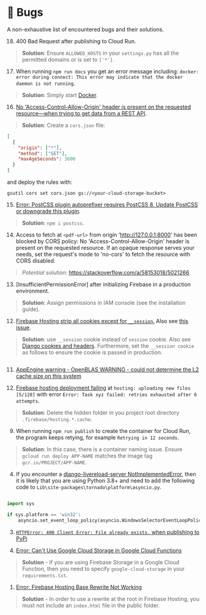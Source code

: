 # 🐞 Bugs

A non-exhaustive list of encountered bugs and their solutions.

18. 400 Bad Request after publishing to Cloud Run.
  > **Solution**: Ensure `ALLOWED_HOSTS` in your `settings.py` has all the permitted domains or is set to `['*']`.

17. When running `npm run docs` you get an error message including: `docker: error during connect: This error may indicate that the docker daemon is not running`.
  > **Solution**: Simply start [Docker](https://docs.docker.com/engine/reference/commandline/start/).

16. [No 'Access-Control-Allow-Origin' header is present on the requested resource—when trying to get data from a REST API](https://stackoverflow.com/questions/43871637/no-access-control-allow-origin-header-is-present-on-the-requested-resource-whe).
  > **Solution**: Create a `cors.json` file:
  ```json
  [
    {
      "origin": ["*"],
      "method": ["GET"],
      "maxAgeSeconds": 3600
    }
  ]
  ```
  and deploy the rules with:
  ```shell
  gsutil cors set cors.json gs://<your-cloud-storage-bucket>
  ```

15. [Error: PostCSS plugin autoprefixer requires PostCSS 8. Update PostCSS or downgrade this plugin](https://stackoverflow.com/questions/64057023/error-postcss-plugin-autoprefixer-requires-postcss-8-update-postcss-or-downgra).
  > **Solution**: `npm i postcss`.

14. Access to fetch at `<pdf-url>` from origin 'http://127.0.0.1:8000' has been blocked by CORS policy: No 'Access-Control-Allow-Origin' header is present on the requested resource. If an opaque response serves your needs, set the request's mode to 'no-cors' to fetch the resource with CORS disabled.
  > *Potential solution*: <https://stackoverflow.com/a/58153018/5021266>

13. [InsufficientPermissionError] after initializing Firebase in a production environment.
  > **Solution**: Assign permissions in IAM console (see the installation guide).

12. [Firebase Hosting strip all cookies except for `__session`.](https://stackoverflow.com/a/58719953/5021266) Also see [this issue](https://stackoverflow.com/questions/57450648/how-to-use-multiple-cookies-in-firebase-hosting-cloud-run?noredirect=1&lq=1).
  > **Solution**: use `__session` cookie instead of `session` cookie. Also see [Django cookies and headers](https://stackoverflow.com/questions/15124308/django-cookies-and-headers). Furthermore, set the `__session cookie` as follows to ensure the cookie is passed in production.
  ```py
  
  ```


11. [AppEngine warning - OpenBLAS WARNING - could not determine the L2 cache size on this system](https://stackoverflow.com/questions/55016899/appengine-warning-openblas-warning-could-not-determine-the-l2-cache-size-on)

10. [Firebase hosting deployment failing](https://stackoverflow.com/questions/57911225/firebase-hosting-deployment-failing) at `hosting: uploading new files [5/128]` with error `Error: Task xyz failed: retries exhausted after 6 attempts`.
  > **Solution**: Delete the hidden folder in you project root directory `.firebase/hosting.*.cache`.

9. When running `npm run publish` to create the container for Cloud Run, the program keeps retying, for example `Retrying in 12 seconds`.
  > **Solution**: In this case, there is a container naming issue. Ensure `gcloud run deploy APP-NAME` matches the image tag `gcr.io/PROJECT/APP-NAME`.

4. If you encounter a [django-livereload-server NotImplementedError](https://stackoverflow.com/questions/58422817/jupyter-notebook-with-python-3-8-notimplementederror), then it is likely that you are using Python 3.8+ and need to add the following code to `Lib\site-packages\tornado\platform\asyncio.py`.
  ```py

  import sys

  if sys.platform == 'win32':
      asyncio.set_event_loop_policy(asyncio.WindowsSelectorEventLoopPolicy())
  ```

3. [`HTTPError: 400 Client Error: File already exists.` when publishing to PyPi](https://github.com/pypa/warehouse/issues/6872)

2. [Error: Can't Use Google Cloud Storage in Google Cloud Functions](https://stackoverflow.com/questions/52249978/write-to-google-cloud-storage-from-cloud-function-python/52250030)
  > **Solution** - If you are using Firebase Storage in a Google Cloud Function, then you need to specify `google-cloud-storage` in your `requirements.txt`.

1. [Error: Firebase Hosting Base Rewrite Not Working](https://stackoverflow.com/questions/44871075/redirect-firebase-hosting-root-to-a-cloud-function-is-not-working)
  > **Solution** - In order to use a rewrite at the root in Firebase Hosting, you must not include an `index.html` file in the public folder.
